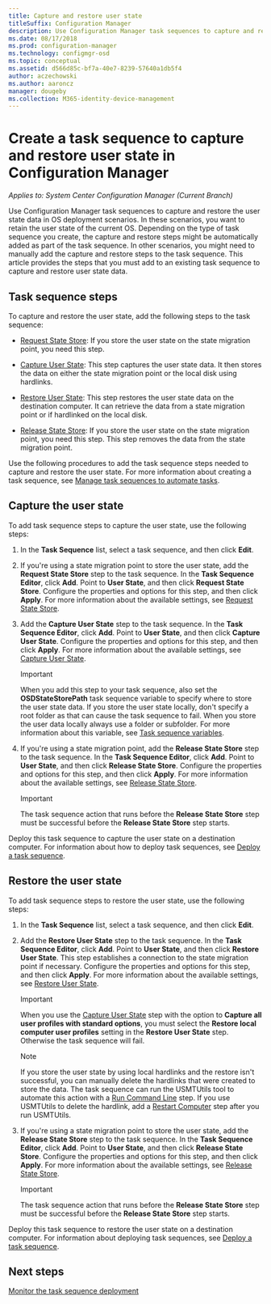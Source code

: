 ```yaml
---
title: Capture and restore user state
titleSuffix: Configuration Manager
description: Use Configuration Manager task sequences to capture and restore the user state data in OS deployment scenarios.
ms.date: 08/17/2018
ms.prod: configuration-manager
ms.technology: configmgr-osd
ms.topic: conceptual
ms.assetid: d566d85c-bf7a-40e7-8239-57640a1db5f4
author: aczechowski
ms.author: aaroncz
manager: dougeby
ms.collection: M365-identity-device-management
---
```


# Create a task sequence to capture and restore user state in Configuration Manager

 *Applies to: System Center Configuration Manager (Current Branch)*

 Use Configuration Manager task sequences to capture and restore the user state data in OS deployment scenarios. In these scenarios, you want to retain the user state of the current OS. Depending on the type of task sequence you create, the capture and restore steps might be automatically added as part of the task sequence. In other scenarios, you might need to manually add the capture and restore steps to the task sequence. This article provides the steps that you must add to an existing task sequence to capture and restore user state data.  



## Task sequence steps  

To capture and restore the user state, add the following steps to the task sequence:  

- [Request State Store](/sccm/osd/understand/task-sequence-steps#BKMK_RequestStateStore): If you store the user state on the state migration point, you need this step.  

- [Capture User State](/sccm/osd/understand/task-sequence-steps#BKMK_CaptureUserState): This step captures the user state data. It then stores the data on either the state migration point or the local disk using hardlinks.  

- [Restore User State](/sccm/osd/understand/task-sequence-steps#BKMK_RestoreUserState): This step restores the user state data on the destination computer. It can retrieve the data from a state migration point or if hardlinked on the local disk.  

- [Release State Store](/sccm/osd/understand/task-sequence-steps#BKMK_ReleaseStateStore): If you store the user state on the state migration point, you need this step. This step removes the data from the state migration point.  


 Use the following procedures to add the task sequence steps needed to capture and restore the user state. For more information about creating a task sequence, see [Manage task sequences to automate tasks](/sccm/osd/deploy-use/manage-task-sequences-to-automate-tasks).  



## Capture the user state  

 To add task sequence steps to capture the user state, use the following steps:

1.  In the **Task Sequence** list, select a task sequence, and then click **Edit**.  

2.  If you're using a state migration point to store the user state, add the **Request State Store** step to the task sequence. In the **Task Sequence Editor**, click **Add**. Point to **User State**, and then click **Request State Store**. Configure the properties and options for this step, and then click **Apply**. For more information about the available settings, see [Request State Store](/sccm/osd/understand/task-sequence-steps#BKMK_RequestStateStore).  

3.  Add the **Capture User State** step to the task sequence. In the **Task Sequence Editor**, click **Add**. Point to **User State**, and then click **Capture User State**. Configure the properties and options for this step, and then click **Apply**. For more information about the available settings, see [Capture User State](/sccm/osd/understand/task-sequence-steps#BKMK_CaptureUserState).  

    > [!IMPORTANT]  
    >  When you add this step to your task sequence, also set the **OSDStateStorePath** task sequence variable to specify where to store the user state data. If you store the user state locally, don't specify a root folder as that can cause the task sequence to fail. When you store the user data locally always use a folder or subfolder. For more information about this variable, see [Task sequence variables](/sccm/osd/understand/task-sequence-variables#OSDStateStorePath).  

4.  If you're using a state migration point, add the **Release State Store** step to the task sequence. In the **Task Sequence Editor**, click **Add**. Point to **User State**, and then click **Release State Store**. Configure the properties and options for this step, and then click **Apply**. For more information about the available settings, see [Release State Store](/sccm/osd/understand/task-sequence-steps#BKMK_ReleaseStateStore).  

    > [!IMPORTANT]  
    >  The task sequence action that runs before the **Release State Store** step must be successful before the **Release State Store** step starts.  


 Deploy this task sequence to capture the user state on a destination computer. For information about how to deploy task sequences, see [Deploy a task sequence](/sccm/osd/deploy-use/deploy-a-task-sequence).  



## Restore the user state  

 To add task sequence steps to restore the user state, use the following steps:

1. In the **Task Sequence** list, select a task sequence, and then click **Edit**.  

2. Add the **Restore User State** step to the task sequence. In the **Task Sequence Editor**, click **Add**. Point to **User State**, and then click **Restore User State**. This step establishes a connection to the state migration point if necessary. Configure the properties and options for this step, and then click **Apply**. For more information about the available settings, see [Restore User State](/sccm/osd/understand/task-sequence-steps#BKMK_RestoreUserState).  

   > [!Important]  
   >  When you use the [Capture User State](/sccm/osd/understand/task-sequence-steps#BKMK_CaptureUserState) step with the option to **Capture all user profiles with standard options**, you must select the **Restore local computer user profiles** setting in the **Restore User State** step. Otherwise the task sequence will fail.  

   > [!Note]  
   > If you store the user state by using local hardlinks and the restore isn't successful, you can manually delete the hardlinks that were created to store the data. The task sequence can run the USMTUtils tool to automate this action with a [Run Command Line](/sccm/osd/understand/task-sequence-steps#BKMK_RunCommandLine) step. If you use USMTUtils to delete the hardlink, add a [Restart Computer](/sccm/osd/understand/task-sequence-steps#BKMK_RestartComputer) step after you run USMTUtils.  

3. If you're using a state migration point to store the user state, add the **Release State Store** step to the task sequence. In the **Task Sequence Editor**, click **Add**. Point to **User State**, and then click **Release State Store**. Configure the properties and options for this step, and then click **Apply**. For more information about the available settings, see [Release State Store](/sccm/osd/understand/task-sequence-steps#BKMK_ReleaseStateStore).  

   > [!IMPORTANT]  
   >  The task sequence action that runs before the **Release State Store** step must be successful before the **Release State Store** step starts.  


 Deploy this task sequence to restore the user state on a destination computer. For information about deploying task sequences, see [Deploy a task sequence](/sccm/osd/deploy-use/deploy-a-task-sequence).  



## Next steps

[Monitor the task sequence deployment](/sccm/osd/deploy-use/monitor-operating-system-deployments#BKMK_TSDeployStatus)
